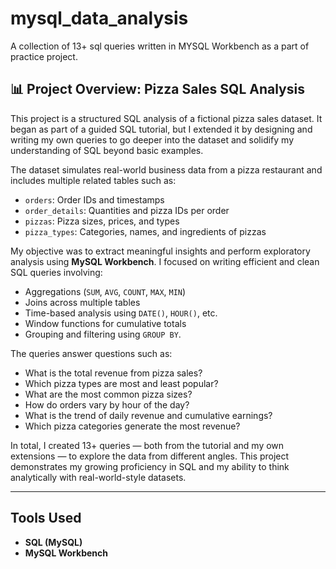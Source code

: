 # mysql_data_analysis
A collection of 13+ sql queries written in MYSQL Workbench as a part of practice project.

## 📊 Project Overview: Pizza Sales SQL Analysis

This project is a structured SQL analysis of a fictional pizza sales dataset. It began as part of a guided SQL tutorial, but I extended it by designing and writing my own queries to go deeper into the dataset and solidify my understanding of SQL beyond basic examples.

The dataset simulates real-world business data from a pizza restaurant and includes multiple related tables such as:
- `orders`: Order IDs and timestamps
- `order_details`: Quantities and pizza IDs per order
- `pizzas`: Pizza sizes, prices, and types
- `pizza_types`: Categories, names, and ingredients of pizzas

My objective was to extract meaningful insights and perform exploratory analysis using **MySQL Workbench**. I focused on writing efficient and clean SQL queries involving:
- Aggregations (`SUM`, `AVG`, `COUNT`, `MAX`, `MIN`)
- Joins across multiple tables
- Time-based analysis using `DATE()`, `HOUR()`, etc.
- Window functions for cumulative totals
- Grouping and filtering using `GROUP BY`.

The queries answer questions such as:
- What is the total revenue from pizza sales?
- Which pizza types are most and least popular?
- What are the most common pizza sizes?
- How do orders vary by hour of the day?
- What is the trend of daily revenue and cumulative earnings?
- Which pizza categories generate the most revenue?

In total, I created 13+ queries — both from the tutorial and my own extensions — to explore the data from different angles. This project demonstrates my growing proficiency in SQL and my ability to think analytically with real-world-style datasets.

---

## Tools Used
- **SQL (MySQL)**
- **MySQL Workbench**

